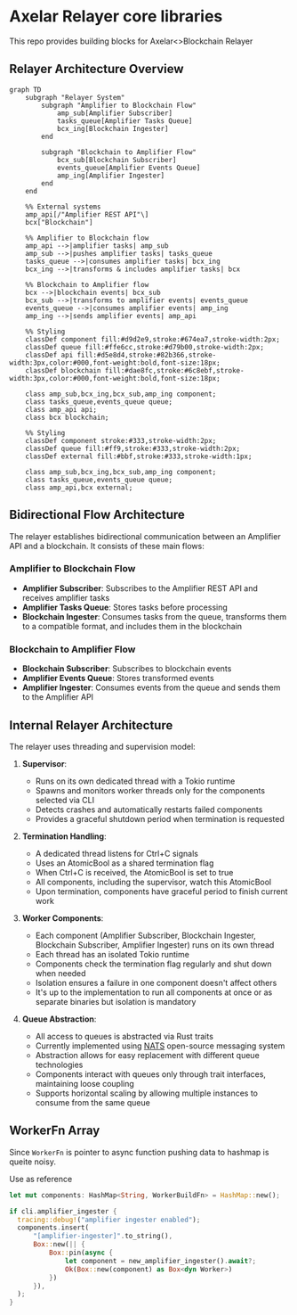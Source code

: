 # Axelar Relayer core libraries
This repo provides building blocks for Axelar<>Blockchain Relayer

## Relayer Architecture Overview
```mermaid
graph TD
    subgraph "Relayer System"
        subgraph "Amplifier to Blockchain Flow"
            amp_sub[Amplifier Subscriber]
            tasks_queue[Amplifier Tasks Queue]
            bcx_ing[Blockchain Ingester]
        end

        subgraph "Blockchain to Amplifier Flow"
            bcx_sub[Blockchain Subscriber]
            events_queue[Amplifier Events Queue]
            amp_ing[Amplifier Ingester]
        end
    end
 
    %% External systems
    amp_api[/"Amplifier REST API"\]
    bcx["Blockchain"]

    %% Amplifier to Blockchain flow
    amp_api -->|amplifier tasks| amp_sub
    amp_sub -->|pushes amplifier tasks| tasks_queue
    tasks_queue -->|consumes amplifier tasks| bcx_ing
    bcx_ing -->|transforms & includes amplifier tasks| bcx
 
    %% Blockchain to Amplifier flow
    bcx -->|blockchain events| bcx_sub
    bcx_sub -->|transforms to amplifier events| events_queue
    events_queue -->|consumes amplifier events| amp_ing
    amp_ing -->|sends amplifier events| amp_api

    %% Styling
    classDef component fill:#d9d2e9,stroke:#674ea7,stroke-width:2px;
    classDef queue fill:#ffe6cc,stroke:#d79b00,stroke-width:2px;
    classDef api fill:#d5e8d4,stroke:#82b366,stroke-width:3px,color:#000,font-weight:bold,font-size:18px;
    classDef blockchain fill:#dae8fc,stroke:#6c8ebf,stroke-width:3px,color:#000,font-weight:bold,font-size:18px;

    class amp_sub,bcx_ing,bcx_sub,amp_ing component;
    class tasks_queue,events_queue queue;
    class amp_api api;
    class bcx blockchain;

    %% Styling
    classDef component stroke:#333,stroke-width:2px;
    classDef queue fill:#ff9,stroke:#333,stroke-width:2px;
    classDef external fill:#bbf,stroke:#333,stroke-width:1px;
 
    class amp_sub,bcx_ing,bcx_sub,amp_ing component;
    class tasks_queue,events_queue queue;
    class amp_api,bcx external;
```

## Bidirectional Flow Architecture

The relayer establishes bidirectional communication between an Amplifier API and a blockchain. It consists of these main flows:

### Amplifier to Blockchain Flow
- **Amplifier Subscriber**: Subscribes to the Amplifier REST API and receives amplifier tasks
- **Amplifier Tasks Queue**: Stores tasks before processing
- **Blockchain Ingester**: Consumes tasks from the queue, transforms them to a compatible format, and includes them in the blockchain

### Blockchain to Amplifier Flow
- **Blockchain Subscriber**: Subscribes to blockchain events 
- **Amplifier Events Queue**: Stores transformed events
- **Amplifier Ingester**: Consumes events from the queue and sends them to the Amplifier API

## Internal Relayer Architecture

The relayer uses threading and supervision model:

1. **Supervisor**:
   - Runs on its own dedicated thread with a Tokio runtime
   - Spawns and monitors worker threads only for the components selected via CLI
   - Detects crashes and automatically restarts failed components
   - Provides a graceful shutdown period when termination is requested

2. **Termination Handling**:
   - A dedicated thread listens for Ctrl+C signals
   - Uses an AtomicBool as a shared termination flag
   - When Ctrl+C is received, the AtomicBool is set to true
   - All components, including the supervisor, watch this AtomicBool
   - Upon termination, components have graceful period to finish current work

3. **Worker Components**:
   - Each component (Amplifier Subscriber, Blockchain Ingester, Blockchain Subscriber, Amplifier Ingester) runs on its own thread
   - Each thread has an isolated Tokio runtime
   - Components check the termination flag regularly and shut down when needed
   - Isolation ensures a failure in one component doesn't affect others
   - It's up to the implementation to run all components at once or as separate binaries but isolation is mandatory

4. **Queue Abstraction**:
   - All access to queues is abstracted via Rust traits
   - Currently implemented using [NATS](https://nats.io/) open-source messaging system
   - Abstraction allows for easy replacement with different queue technologies
   - Components interact with queues only through trait interfaces, maintaining loose coupling
   - Supports horizontal scaling by allowing multiple instances to consume from the same queue

## WorkerFn Array
Since `WorkerFn` is pointer to async function pushing data to hashmap is queite noisy.

Use as reference
```rust
let mut components: HashMap<String, WorkerBuildFn> = HashMap::new();

if cli.amplifier_ingester {
  tracing::debug!("amplifier ingester enabled");
  components.insert(
      "[amplifier-ingester]".to_string(),
      Box::new(|| {
          Box::pin(async {
              let component = new_amplifier_ingester().await?;
              Ok(Box::new(component) as Box<dyn Worker>)
          })
      }),
  );
}
```

